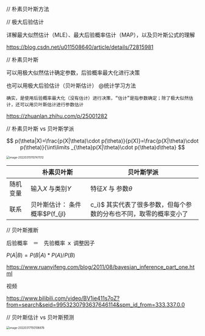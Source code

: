 // 朴素贝叶斯方法



// 极大后验估计

详解最大似然估计（MLE）、最大后验概率估计（MAP），以及贝叶斯公式的理解

https://blog.csdn.net/u011508640/article/details/72815981



// 朴素贝叶斯 

可以用极大似然估计确定参数，后验概率最大化进行决策

也可以用极大后验估计（贝叶斯估计） @统计学习方法

```
确实，是使用后验概率最大化（没有估计）进行决策，“估计”是指参数确定；除了极大似然估计，还可以用贝叶斯估计进行参数估计
```



https://zhuanlan.zhihu.com/p/25001282



// 朴素贝叶斯 vs 贝叶斯学派


$$
p(\theta|X)=\frac{p(X|\theta)\cdot p(\theta)}{p(X)}=\frac{p(X|\theta)\cdot p(\theta)}{\int\limits _{\theta}p(X|\theta)\cdot p(\theta)d\theta}
$$




<img src="../../../../../Documents/typora/images/image-20220315110747012.png" alt="image-20220315110747012" style="zoom:50%;" />



|          | 朴素贝叶斯                                                   | 贝叶斯学派                                                   |
| -------- | ------------------------------------------------------------ | ------------------------------------------------------------ |
| 随机变量 | 输入$X$ 与类别$Y$                                            | 特征$X$ 与 参数$\theta$                                      |
| 联系     | 贝叶斯估计： 条件概率$P(f_{jl}|c_i)$ 其实代表了很多参数，但每个参数的分布也不同，取零的概率变小了 | 参数指条件概率、先验概率等<br />参数的分布也指某一个具体参数 |





// 贝叶斯推断

后验概率　＝　先验概率 ｘ 调整因子

$P(A|B)=P(B|A)*P(A)/P(B)$ 



https://www.ruanyifeng.com/blog/2011/08/bayesian_inference_part_one.html

视频

https://www.bilibili.com/video/BV1ie411s7oZ?from=search&seid=9953230793637646114&spm_id_from=333.337.0.0



// 贝叶斯估计 vs 贝叶斯预测

<img src="../../../../../Documents/typora/images/image-20220317150106876.png" alt="image-20220317150106876" style="zoom:50%;" />







